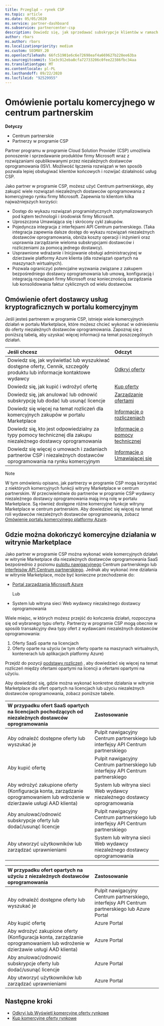 ```yaml
---
title: Przegląd — rynek CSP
ms.topic: article
ms.date: 05/05/2020
ms.service: partner-dashboard
ms.subservice: partnercenter-csp
description: Dowiedz się, jak sprzedawać subskrypcje klientów w ramach oferty oprogramowanie jako usługa (SaaS) od niezależnych dostawców oprogramowania (ISV) w portalu Marketplace.
author: rbars
ms.author: rbars
ms.localizationpriority: medium
ms.custom: SEOMAY.20
ms.openlocfilehash: 66fc51901e6c6e72698eaf4a669627b228ee63ba
ms.sourcegitcommit: 51e3c912eba8cfa72733206c0fee22386fbc34aa
ms.translationtype: MT
ms.contentlocale: pl-PL
ms.lasthandoff: 09/22/2020
ms.locfileid: "92529955"
---
```

# <a name="overview-of-the-commercial-marketplace-in-partner-center"></a>Omówienie portalu komercyjnego w centrum partnerskim

**Dotyczy**

- Centrum partnerskie
- Partnerzy w programie CSP

Partner programu w programie Cloud Solution Provider (CSP) umożliwia ponoszenie i sprzedawanie produktów firmy Microsoft wraz z rozwiązaniami opublikowanymi przez niezależnych dostawców oprogramowania (ISV). Możliwość łączenia rozwiązań w ten sposób pozwala lepiej obsługiwać klientów końcowych i rozwijać działalność usług CSP.

Jako partner w programie CSP, możesz użyć Centrum partnerskiego, aby zakupić wiele rozwiązań niezależnych dostawców oprogramowania z komercyjnego rynku firmy Microsoft. Zapewnia to klientom kilka najważniejszych korzyści:

- Dostęp do wykazu rozwiązań programistycznych zoptymalizowanych pod kątem technologii i środowisk firmy Microsoft.
- Uproszczona Umawiająca się i skrócony cykl zakupów.
- Pojedyncza integracja z interfejsami API Centrum partnerskiego. (Taka integracja zapewnia dalsze dostęp do wykazu rozwiązań niezależnych dostawców oprogramowania, obniża koszty operacji i inżynierii oraz usprawnia zarządzanie wieloma subskrypcjami dostawców i rozliczeniami za pomocą jednego dostawcy).
- Usprawnione wdrażanie i Inicjowanie obsługi administracyjnej w dzierżawie platformy Azure klienta (dla rozwiązań opartych na maszynach wirtualnych).
- Pozwala ograniczyć potencjalne wyzwania związane z zakupem bezpośredniego dostawcy oprogramowania lub umową, konfiguracją i integracją rozwiązań firmy Microsoft oraz koniecznością zarządzania lub konsolidowania faktur cyklicznych od wielu dostawców.

## <a name="overview-of-csp-offers-in-the-commercial-marketplace"></a>Omówienie ofert dostawcy usług kryptograficznych w portalu komercyjnym

Jeśli jesteś partnerem w programie CSP, istnieje wiele komercyjnych działań w portalu Marketplace, które możesz chcieć wykonać w odniesieniu do oferty niezależnych dostawców oprogramowania. Zapoznaj się z poniższą tabelą, aby uzyskać więcej informacji na temat poszczególnych działań.

|**Jeśli chcesz**  |**Odczyt**   |
|:------------------------------------|:------------------|
|Dowiedz się, jak wyświetlać lub wyszukiwać dostępne oferty, Cennik, szczegóły produktu lub informacje kontaktowe wydawcy | [Odkryj oferty](csp-commercial-marketplace-discover.md) | 
|Dowiedz się, jak kupić i wdrożyć ofertę   | [Kup oferty](csp-commercial-marketplace-purchase.md)   | 
|Dowiedz się, jak anulować lub odnowić subskrypcję lub dodać lub usunąć licencje  | [Zarządzanie ofertami](csp-commercial-marketplace-manage.md) |
|Dowiedz się więcej na temat rozliczeń dla komercyjnych zakupów w portalu Marketplace | [Informacje o rozliczeniach](csp-commercial-marketplace-billing.md) |
|Dowiedz się, kto jest odpowiedzialny za typy pomocy technicznej dla zakupu niezależnego dostawcy oprogramowania | [Informacje o pomocy technicznej](csp-commercial-marketplace-support.md) |
|Dowiedz się więcej o umowach i zadaniach partnerów CSP i niezależnych dostawców oprogramowania na rynku komercyjnym | [Informacje o Umawiającej się](csp-commercial-marketplace-contracting.md) |

> [!NOTE]
> W tym omówieniu opisano, jak partnerzy w programie CSP mogą korzystać z niektórych komercyjnych funkcji witryny Marketplace w centrum partnerskim. W przeciwieństwie do partnerów w programie CSP wydawcy niezależnego dostawcy oprogramowania mają inną rolę w portalu Marketplace. Są również dostępne różne komercyjne funkcje witryny Marketplace w centrum partnerskim. Aby dowiedzieć się więcej na temat roli wydawców niezależnych dostawców oprogramowania, zobacz [Omówienie portalu komercyjnego platformy Azure](/azure/marketplace/partner-center-portal/commercial-marketplace-overview).

## <a name="where-to-complete-commercial-marketplace-activities"></a>Gdzie można dokończyć komercyjne działania w witrynie Marketplace

Jako partner w programie CSP można wykonać wiele komercyjnych działań w witrynie Marketplace dla niezależnych dostawców oprogramowania SaaS bezpośrednio z poziomu [pulpitu nawigacyjnego](https://partner.microsoft.com/dashboard) Centrum partnerskiego lub [interfejsów API Centrum partnerskiego](/partner-center/develop/). Jednak aby wykonać inne działania w witrynie Marketplace, może być konieczne przechodzenie do:

- [Portal zarządzania Microsoft Azure](https://portal.azure.com/)

    Lub

- System lub witryna sieci Web wydawcy niezależnego dostawcy oprogramowania

Wiele miejsc, w których możesz przejść do kończenia działań, rozpoczyna się od wybranego typu oferty. Partnerzy w programie CSP mogą obecnie w sposób transakcyjny dwa typy ofert z wydawcami niezależnych dostawców oprogramowania:

1. Oferty SaaS oparte na licencjach  
2. Oferty oparte na użyciu (w tym oferty oparte na maszynach wirtualnych, kontenerach lub aplikacjach platformy Azure)

Przejdź do pozycji [podstawy rozliczeń](billing-basics.md) , aby dowiedzieć się więcej na temat rozliczeń między ofertami opartymi na licencji a ofertami opartymi na użyciu.  

Aby dowiedzieć się, gdzie można wykonać konkretne działania w witrynie Marketplace dla ofert opartych na licencjach lub użyciu niezależnych dostawców oprogramowania, zobacz poniższe tabele.

|**W przypadku ofert SaaS opartych na licencjach pochodzących od niezależnych dostawców oprogramowania**  |**Zastosowanie**  |
|:------------------------------------|:------------------|
|Aby odnaleźć dostępne oferty lub wyszukać je  | Pulpit nawigacyjny Centrum partnerskiego lub interfejsy API Centrum partnerskiego  |
|Aby kupić ofertę  | Pulpit nawigacyjny Centrum partnerskiego lub interfejsy API Centrum partnerskiego  |
|Aby wdrożyć zakupione oferty (Konfiguracja konta, zarządzanie oprogramowaniem lub wdrożenie w dzierżawie usługi AAD klienta)  | System lub witryna sieci Web wydawcy niezależnego dostawcy oprogramowania  |
|Aby anulować/odnowić subskrypcje oferty lub dodać/usunąć licencje | Pulpit nawigacyjny Centrum partnerskiego lub interfejsy API Centrum partnerskiego  |
|Aby utworzyć użytkowników lub zarządzać uprawnieniami  | System lub witryna sieci Web wydawcy niezależnego dostawcy oprogramowania  |

|**W przypadku ofert opartych na użyciu z niezależnych dostawców oprogramowania**  |**Zastosowanie**  |
|:------------------------------------|:------------------|
|Aby odnaleźć dostępne oferty lub wyszukać je  | Pulpit nawigacyjny Centrum partnerskiego, interfejsy API Centrum partnerskiego lub Azure Portal  |
|Aby kupić ofertę  | Azure Portal  |
|Aby wdrożyć zakupione oferty (Konfiguracja konta, zarządzanie oprogramowaniem lub wdrożenie w dzierżawie usługi AAD klienta)  | Azure Portal  |
|Aby anulować/odnowić subskrypcje oferty lub dodać/usunąć licencje | Azure Portal  |
|Aby utworzyć użytkowników lub zarządzać uprawnieniami  | Azure Portal  |

## <a name="next-steps"></a>Następne kroki

- [Odkryj lub Wyświetl komercyjne oferty rynkowe](csp-commercial-marketplace-discover.md)
- [Kup komercyjne oferty rynkowe](csp-commercial-marketplace-purchase.md)